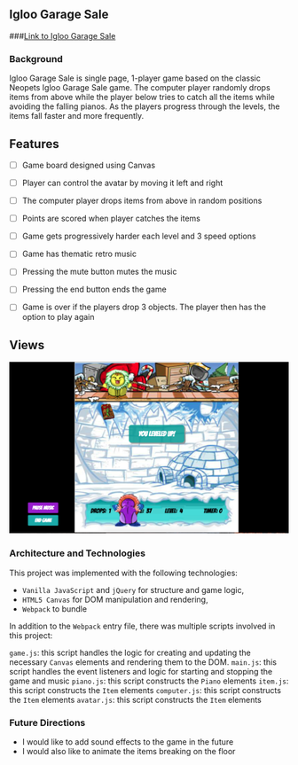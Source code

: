 ## Igloo Garage Sale

###[Link to Igloo Garage Sale](https://jhauf.github.io/IglooGarageSale/)


### Background

Igloo Garage Sale is single page, 1-player game based on the classic Neopets Igloo Garage Sale game.  The computer player randomly drops items from above while the player below tries to catch all the items while avoiding the falling pianos. As the players progress through the levels, the items fall faster and more frequently.

## Features
  - [ ] Game board designed using Canvas
  - [ ] Player can control the avatar by moving it left and right
  - [ ] The computer player drops items from above in random positions
  - [ ] Points are scored when player catches the items
  - [ ] Game gets progressively harder each level and 3 speed options
  - [ ] Game has thematic retro music
  - [ ] Pressing the mute button mutes the music
  - [ ] Pressing the end button ends the game
  - [ ] Game is over if the players drop 3 objects. The player then has the option to   play again




## Views

![Igloo Garage Sale Game](assets/screenshot.png)



### Architecture and Technologies

This project was implemented with the following technologies:

- `Vanilla JavaScript` and `jQuery` for structure and game logic,
- `HTML5 Canvas` for DOM manipulation and rendering,
- `Webpack` to bundle


In addition to the `Webpack` entry file, there was multiple scripts involved in this project:

`game.js`: this script handles the logic for creating and updating the necessary `Canvas` elements and rendering them to the DOM.
`main.js`: this script handles the event listeners and logic for starting and stopping the game and music
`piano.js`: this script constructs the `Piano` elements
`item.js`: this script constructs the `Item` elements
`computer.js`: this script constructs the `Item` elements
`avatar.js`: this script constructs the `Item` elements

### Future Directions

- I would like to add sound effects to the game in the future
- I would also like to animate the items breaking on the floor
